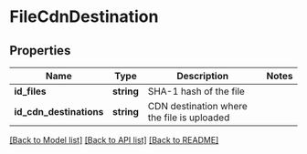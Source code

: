 # FileCdnDestination

## Properties
Name | Type | Description | Notes
------------ | ------------- | ------------- | -------------
**id_files** | **string** | SHA-1 hash of the file | 
**id_cdn_destinations** | **string** | CDN destination where the file is uploaded | 

[[Back to Model list]](../README.md#documentation-for-models) [[Back to API list]](../README.md#documentation-for-api-endpoints) [[Back to README]](../README.md)



